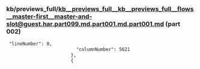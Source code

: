 ### kb/previews_full/kb__previews_full__kb__previews_full__flows__master-first__master-and-slot@guest.har.part099.md.part001.md.part001.md (part 002)

```md
 "lineNumber": 0,
                          "columnNumber": 5621
                        },
                        {
         
```

```
